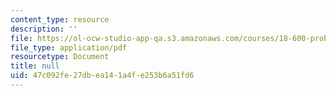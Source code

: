 ```yaml
---
content_type: resource
description: ''
file: https://ol-ocw-studio-app-qa.s3.amazonaws.com/courses/18-600-probability-and-random-variables-fall-2019/47c092fe27dbea141a4fe253b6a51fd6_MIT18_600F19_lec18.pdf
file_type: application/pdf
resourcetype: Document
title: null
uid: 47c092fe-27db-ea14-1a4f-e253b6a51fd6
---
```

